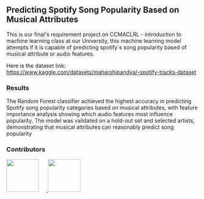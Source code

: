 ## Predicting Spotify Song Popularity Based on Musical Attributes

This is our final's requirement project on CCMACLRL - introduction to machine learning class at our University, this machine learning model attempts if it is capable of predicting spotify`s song popularity based of musical attribute or audio features.

Here is the dataset link: https://www.kaggle.com/datasets/maharshipandya/-spotify-tracks-dataset

### Results

The Random Forest classifier achieved the highest accuracy in predicting Spotify song popularity categories based on musical attributes, with feature importance analysis showing which audio features most influence popularity. The model was validated on a hold-out set and selected artists, demonstrating that musical attributes can reasonably predict song popularity

### Contributors

<a href="https://github.com/argxsL">
  <img src="https://github.com/argxsL.png" width="85" style="display:inline-block; margin-right:20px;" />
</a>
<a href="https://github.com/OG-CZ">
  <img src="https://github.com/OG-CZ.png" width="85" style="display:inline-block;" />
</a>

<!-- <a href="https://github.com/argxsL">
  <img src="https://github.com/argxsL.png" width="120" style="display:inline-block; margin-right:20px;" />
</a>
<a href="https://github.com/OG-CZ">
  <img src="https://github.com/OG-CZ.png" width="120" style="display:inline-block;" />
</a>

&nbsp;&nbsp;&nbsp;&nbsp;&nbsp;&nbsp;&nbsp;&nbsp;<b>argxsL</b>&nbsp;&nbsp;&nbsp;&nbsp;&nbsp;&nbsp;&nbsp;&nbsp;&nbsp;&nbsp;&nbsp;&nbsp;&nbsp;&nbsp;&nbsp;&nbsp;<b>OG-CZ</b> -->
